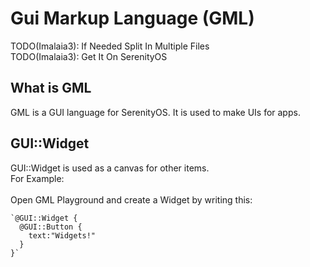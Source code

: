 # Gui Markup Language (GML) #

TODO(Imalaia3): If Needed Split In Multiple Files
<br>
TODO(Imalaia3): Get It On SerenityOS 


## What is GML ##
GML is a GUI language for SerenityOS. It is used to make UIs for apps.




## GUI::Widget ##
GUI::Widget is used as a canvas for other items.
<br>
For Example:
<br>
<br>
Open GML Playground and create a Widget by writing this:

    `@GUI::Widget {
      @GUI::Button {
        text:"Widgets!"
      }
    }`






